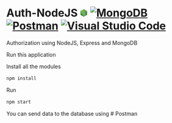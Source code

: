# Auth-NodeJS <code><img height="20" src="https://raw.githubusercontent.com/github/explore/80688e429a7d4ef2fca1e82350fe8e3517d3494d/topics/nodejs/nodejs.png"></code>   <a href="#"><img alt="MongoDB" src ="https://img.shields.io/badge/MongoDB-%234ea94b.svg?logo=mongodb&logoColor=white"></a>    <a href="#"><img alt="Postman" src="https://img.shields.io/badge/Postman-FF6C37?logo=postman&logoColor=white"></a>    <a href="#"><img alt="Visual Studio Code" src="https://img.shields.io/badge/Visual%20Studio%20Code-0078d7.svg?logo=visual-studio-code&logoColor=white"></a>
Authorization using NodeJS, Express and MongoDB

Run this application

Install all the modules
```bash
npm install
```

Run
```bash
npm start
```

You can send data to the database using # Postman

